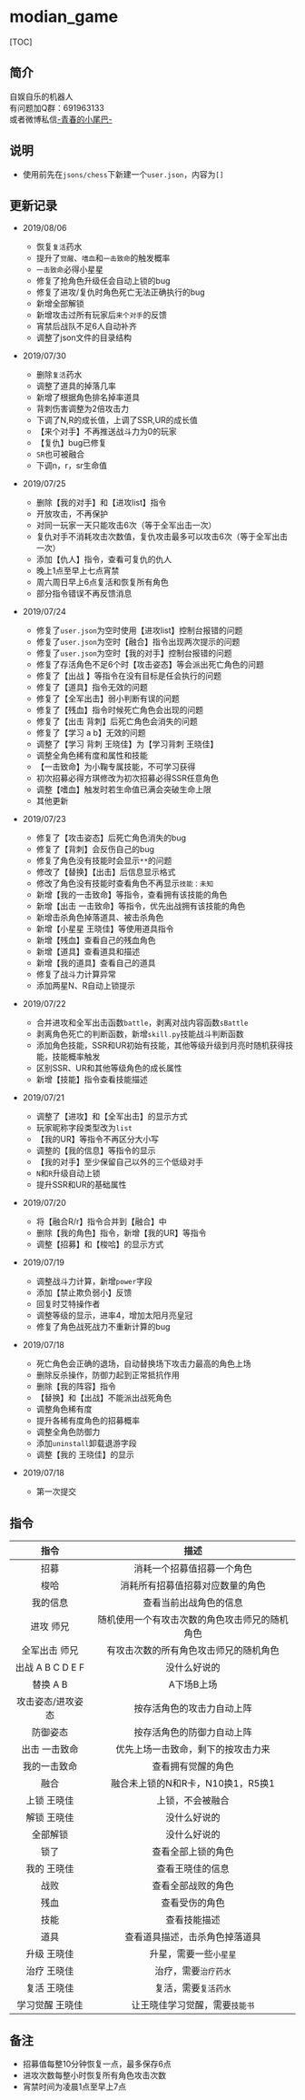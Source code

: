 # modian_game

[TOC]

## 简介
自娱自乐的机器人<br>
有问题加Q群：691963133<br>
或者微博私信[-青春的小尾巴-](https://weibo.com/amber0401)

## 说明
* 使用前先在`jsons/chess`下新建一个`user.json`，内容为`[]`

## 更新记录
* 2019/08/06
  * 恢复`复活`药水
  * 提升了`觉醒`、`嗜血`和`一击致命`的触发概率
  * `一击致命`必得小星星
  * 修复了抢角色升级任会自动上锁的bug
  * 修复了进攻/复仇时角色死亡无法正确执行的bug
  * 新增全部解锁
  * 新增攻击过所有玩家后`来个对手`的反馈
  * 宵禁后战队不足6人自动补齐
  * 调整了json文件的目录结构

* 2019/07/30
  * 删除`复活`药水
  * 调整了道具的掉落几率
  * 新增了根据角色排名掉率道具
  * 背刺伤害调整为2倍攻击力
  * 下调了N,R的成长值，上调了SSR,UR的成长值
  * 【来个对手】不再推送战斗力为0的玩家
  * 【复仇】bug已修复
  * `SR`也可被融合
  * 下调n，r，sr生命值

* 2019/07/25
  * 删除【我的对手】和【进攻list】指令
  * 开放攻击，不再保护
  * 对同一玩家一天只能攻击6次（等于全军出击一次）
  * 复仇对手不消耗攻击次数值，复仇攻击最多可以攻击6次（等于全军出击一次）
  * 添加【仇人】指令，查看可复仇的仇人
  * 晚上1点至早上七点宵禁
  * 周六周日早上6点复活和恢复所有角色
  * 部分指令错误不再反馈消息

* 2019/07/24
  * 修复了`user.json`为空时使用【进攻list】控制台报错的问题
  * 修复了`user.json`为空时【融合】指令出现两次提示的问题
  * 修复了`user.json`为空时【我的对手】控制台报错的问题
  * 修复了存活角色不足6个时【攻击姿态】等会派出死亡角色的问题
  * 修复了【出战 】等指令在没有目标是任会执行的问题
  * 修复了【道具】指令无效的问题
  * 修复了【全军出击】弱小判断有误的问题
  * 修复了【残血】指令时候死亡角色会出现的问题
  * 修复了【出击 背刺】后死亡角色会消失的问题
  * 修复了【学习 a b】无效的问题
  * 调整了【学习 背刺 王晓佳】为【学习背刺 王晓佳】
  * 调整全角色稀有度和属性和技能
  * 【一击致命】为小鞠专属技能，不可学习获得
  * 初次招募必得方琪修改为初次招募必得SSR任意角色
  * 调整【嗜血】触发时若生命值已满会突破生命上限
  * 其他更新

* 2019/07/23
  * 修复了【攻击姿态】后死亡角色消失的bug
  * 修复了【背刺】会反伤自己的bug
  * 修复了角色没有技能时会显示`**`的问题
  * 修改了【替换】【出击】后信息显示格式
  * 修改了角色没有技能时查看角色不再显示`技能：未知`
  * 新增【我的一击致命】等指令，查看拥有该技能的角色
  * 新增【出击 一击致命】等指令，优先出战拥有该技能的角色
  * 新增击杀角色掉落道具、被击杀角色
  * 新增【小星星 王晓佳】等使用道具指令
  * 新增【残血】查看自己的残血角色
  * 新增【道具】查看道具和描述
  * 新增【我的道具】查看自己的道具
  * 修复了战斗力计算异常
  * 添加两星N、R自动上锁提示

* 2019/07/22
  * 合并进攻和全军出击函数`battle`，剥离对战内容函数`sBattle`
  * 剥离角色死亡的判断函数，新增`skill.py`技能战斗判断函数
  * 添加角色技能，SSR和UR初始有技能，其他等级升级到月亮时随机获得技能，技能概率触发
  * 区别SSR、UR和其他等级角色的成长属性
  * 新增【技能】指令查看技能描述

* 2019/07/21
  * 调整了【进攻】和【全军出击】的显示方式
  * 玩家昵称字段类型改为`list`
  * 【我的UR】等指令不再区分大小写
  * 调整的【我的信息】等指令的显示
  * 【我的对手】至少保留自己以外的三个低级对手
  * `N`和`R`升级自动上锁
  * 提升SSR和UR的基础属性

* 2019/07/20
  * 将【融合R/r】指令合并到【融合】中
  * 删除【我的角色】指令，新增【我的UR】等指令
  * 调整【招募】和【梭哈】的显示方式

* 2019/07/19
  * 调整战斗力计算，新增`power`字段
  * 添加【禁止欺负弱小】反馈
  * 回复时艾特操作者
  * 调整等级的显示，进率4，增加太阳月亮皇冠
  * 修复了角色战死战力不重新计算的bug

* 2019/07/18
  * 死亡角色会正确的退场，自动替换场下攻击力最高的角色上场
  * 删除反杀操作，防御力起到正常抵抗作用
  * 删除【我的阵容】指令
  * 【替换】和【出战】不能派出战死角色
  * 调整角色稀有度
  * 提升各稀有度角色的招募概率
  * 调整全角色防御力
  * 添加`uninstall`卸载退游字段
  * 调整【我的 王晓佳】的显示

* 2019/07/18
  * 第一次提交

## 指令
指令 | 描述
:-:|:-:
招募 | 消耗一个招募值招募一个角色
梭哈 | 消耗所有招募值招募对应数量的角色
我的信息 | 查看当前出战角色的信息
进攻 师兄 | 随机使用一个有攻击次数的角色攻击师兄的随机角色
全军出击 师兄 | 有攻击次数的所有角色攻击师兄的随机角色
出战 A B C D E F | 没什么好说的
替换 A B | A下场B上场
攻击姿态/进攻姿态 | 按存活角色的攻击力自动上阵
防御姿态 | 按存活角色的防御力自动上阵
出击 一击致命 | 优先上场一击致命，剩下的按攻击力来
我的一击致命 | 查看拥有觉醒的角色
融合 | 融合未上锁的N和R卡，N10换1，R5换1
上锁 王晓佳 | 上锁，不会被融合
解锁 王晓佳 | 没什么好说的
全部解锁 | 没什么好说的
锁了 | 查看全部上锁的角色
我的 王晓佳 | 查看王晓佳的信息
战败 | 查看全部战败的角色
残血 | 查看受伤的角色
技能 | 查看技能描述
道具 | 查看道具描述，击杀角色掉落道具
升级 王晓佳 | 升星，需要一些`小星星`
治疗 王晓佳 | 治疗，需要`治疗药水`
复活 王晓佳 | 复活，需要`复活药水`
学习觉醒 王晓佳 | 让王晓佳学习觉醒，需要`技能书`

## 备注
- 招募值每整10分钟恢复一点，最多保存6点
- 进攻次数每整小时恢复所有角色攻击次数
- 宵禁时间为凌晨1点至早上7点